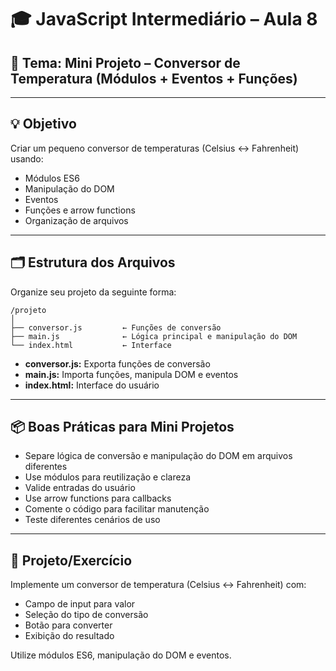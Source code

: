 # 🎓 JavaScript Intermediário – Aula 8
## 🔹 Tema: Mini Projeto – Conversor de Temperatura (Módulos + Eventos + Funções)

---

## 💡 Objetivo

Criar um pequeno conversor de temperaturas (Celsius ↔ Fahrenheit) usando:
- Módulos ES6
- Manipulação do DOM
- Eventos
- Funções e arrow functions
- Organização de arquivos

---

## 🗂️ Estrutura dos Arquivos

Organize seu projeto da seguinte forma:

```
/projeto
│
├── conversor.js         ← Funções de conversão
├── main.js              ← Lógica principal e manipulação do DOM
└── index.html           ← Interface
```

- **conversor.js:** Exporta funções de conversão
- **main.js:** Importa funções, manipula DOM e eventos
- **index.html:** Interface do usuário

---

## 📦 Boas Práticas para Mini Projetos

- Separe lógica de conversão e manipulação do DOM em arquivos diferentes
- Use módulos para reutilização e clareza
- Valide entradas do usuário
- Use arrow functions para callbacks
- Comente o código para facilitar manutenção
- Teste diferentes cenários de uso

---

## 🧪 Projeto/Exercício

Implemente um conversor de temperatura (Celsius ↔ Fahrenheit) com:
- Campo de input para valor
- Seleção do tipo de conversão
- Botão para converter
- Exibição do resultado

Utilize módulos ES6, manipulação do DOM e eventos.